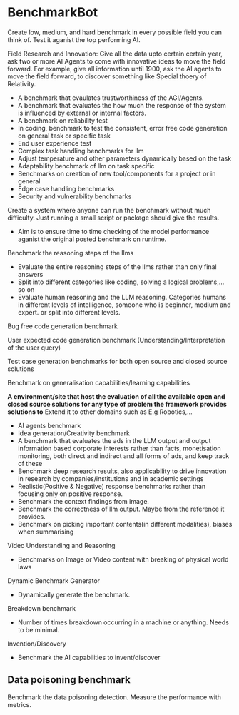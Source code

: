 # BenchmarkBot

Create low, medium, and hard benchmark in every possible field you can think of.
Test it aganist the top performing AI.

Field Research and Innovation:
Give all the data upto certain certain year, ask two or more AI Agents to come with innovative ideas to move the field forward.
For example, give all information until 1900, ask the AI agents to move the field forward, to discover something like Special thoery of Relativity. 

- A benchmark that evaulates trustworthiness of the AGI/Agents.
- A benchmark that evaluates the how much the response of the system is influenced by external or internal factors.
- A benchmark  on reliability test
- In coding, benchmark to test the consistent, error free code generation on general task or specific task
- End user experience test
- Complex task handling benchmarks for llm
- Adjust temperature and other parameters dynamically based on the task
- Adaptability benchmark of llm on task specific
- Benchmarks on creation of new tool/components for a project or in general
- Edge case handling benchmarks
- Security and vulnerability benchmarks

Create a system where anyone can run the benchmark without much difficulty.
Just running a small script or package should give the results.
- Aim is to ensure time to time checking of the model performance aganist the original posted benchmark on runtime. 

Benchmark the reasoning steps of the llms
- Evaluate the entire reasoning steps of the llms rather than only final answers
- Split into different categories like coding, solving a logical problems,... so on
- Evaluate human reasoning and the LLM reasoning. Categories humans in different levels of intelligence, someone who is beginner, medium and expert. or split into different levels. 

Bug free code generation benchmark 

User expected code generation benchmark (Understanding/Interpretation of the user query)

Test case generation benchmarks for both open source and closed source solutions 

Benchmark on generalisation capabilities/learning capabilities 

**A environment/site that host the evaluation of all the available open and closed source solutions for any type of problem the framework provides solutions to**
Extend it to other domains such as E.g Robotics,...

- AI agents benchmark
- Idea generation/Creativity benchmark
- A benchmark that evaluates the ads in the LLM output and output information based corporate interests rather than facts, monetisation monitoring, both direct and indirect and all forms of ads, and keep track of these
- Benchmark deep research results, also applicability to drive innovation in research by companies/institutions and in academic settings 
- Realistic(Positive & Negative) response benchmarks rather than focusing only on positive response.
- Benchmark the context findings from image.
- Benchmark the correctness of llm output. Maybe from the reference it provides.
- Benchmark on picking important contents(in different modalities), biases when summarising

Video Understanding and Reasoning 

- Benchmarks on Image or Video content with breaking of physical world laws

Dynamic Benchmark Generator

- Dynamically generate the benchmark. 

Breakdown benchmark 

- Number of times breakdown occurring in a machine or anything. Needs to be minimal.

Invention/Discovery

- Benchmark the AI capabilities to invent/discover 

## Data poisoning benchmark

Benchmark the data poisoning detection.
Measure the performance with metrics.
